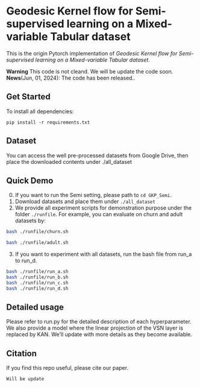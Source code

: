 # Geodesic Kernel flow for Semi-supervised learning on a Mixed-variable Tabular dataset

This is the origin Pytorch implementation of *Geodesic Kernel flow for Semi-supervised learning on a Mixed-variable Tabular dataset*.

**Warning** This code is not cleand. We will be update the code soon.
**News**(Jun, 01, 2024): The code has been released..
 

## Get Started

To install all dependencies:
```
pip install -r requirements.txt
```

## Dataset
You can access the well pre-processed datasets from Google Drive, then place the downloaded contents under ./all_dataset

## Quick Demo
0. If you want to run the Semi setting, please path to `cd GKP_Semi`. 
1. Download datasets and place them under `./all_dataset`
2. We provide all experiment scripts for demonstration purpose under the folder `./runfile`. For example, you can evaluate on churn and adult datasets by:

```bash
bash ./runfile/churn.sh 
```
```bash
bash ./runfile/adult.sh 
```

3. If you want to experiment with all datasets, run the bash file from run_a to run_d.
```bash
bash ./runfile/run_a.sh
bash ./runfile/run_b.sh
bash ./runfile/run_c.sh
bash ./runfile/run_d.sh 
```

## Detailed usage
Please refer to run.py for the detailed description of each hyperparameter.
We also provide a model where the linear projection of the VSN layer is replaced by KAN. We'll update with more details as they become available.

## Citation
If you find this repo useful, please cite our paper. 

```
Will be update
```


